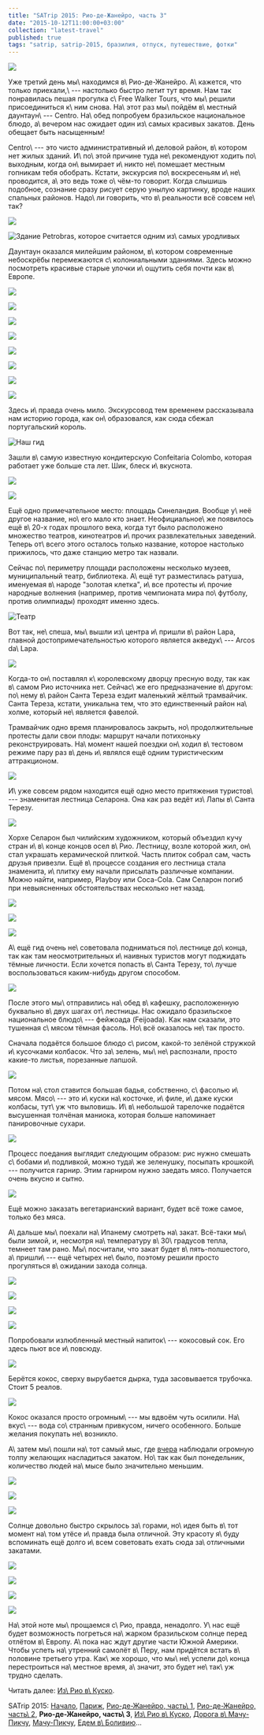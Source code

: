 ```yaml
---
title: "SATrip 2015: Рио-де-Жанейро, часть 3"
date: "2015-10-12T11:00:00+03:00"
collection: "latest-travel"
published: true
tags: "satrip, satrip-2015, бразилия, отпуск, путешествие, фотки"
---
```


![](/images/travel/2015-09-satrip/rio-3-cover.jpg)

Уже третий день мы\ находимся в\ Рио-де-Жанейро. А\ кажется, что только приехали,\ --- настолько быстро летит тут время.
Нам так понравилась пешая прогулка с\ Free Walker Tours, что мы\ решили присоединиться к\ ним снова. На\ этот раз
мы\ пойдём в\ местный даунтаун\ --- Centro. На\ обед попробуем бразильское национальное блюдо, а\ вечером нас ожидает
один из\ самых красивых закатов. День обещает быть насыщенным!

<!--more-->

Centro\ --- это чисто административный и\ деловой район, в\ котором нет жилых зданий. И\ по\ этой причине туда
не\ рекомендуют ходить по\ выходным, когда он\ вымирает и\ никто не\ помешает местным гопникам тебя обобрать. Кстати,
экскурсия по\ воскресеньям и\ не\ проводится, а\ это ведь тоже о\ чём-то говорит. Когда слышишь подобное, сознание
сразу рисует серую унылую картинку, вроде наших спальных районов. Надо\ ли говорить, что в\ реальности всё совсем
не\ так?

![](/images/travel/2015-09-satrip/rio-3-centro-clock.jpg)

![Здание Petrobras, которое считается одним из\ самых уродливых](/images/travel/2015-09-satrip/rio-3-petrobras.jpg "Здание Petrobras, которое считается одним из самых уродливых")

Даунтаун оказался милейшим районом, в\ котором современные небоскрёбы перемежаются с\ колониальными зданиями. Здесь
можно посмотреть красивые старые улочки и\ ощутить себя почти как в\ Европе.

![](/images/travel/2015-09-satrip/rio-3-street-1.jpg)

![](/images/travel/2015-09-satrip/rio-3-street-2.jpg)

![](/images/travel/2015-09-satrip/rio-3-street-3.jpg)

![](/images/travel/2015-09-satrip/rio-3-street-4.jpg)

![](/images/travel/2015-09-satrip/rio-3-street-5.jpg)

![](/images/travel/2015-09-satrip/rio-3-street-6.jpg)

![](/images/travel/2015-09-satrip/rio-3-street-7.jpg)

![](/images/travel/2015-09-satrip/rio-3-street-8.jpg)

Здесь и\ правда очень мило. Экскурсовод тем временем рассказывала нам историю города, как он\ образовался, как сюда
сбежал португальский король.

![Наш гид](/images/travel/2015-09-satrip/rio-3-guide.jpg "Наш гид")

Зашли в\ самую известную кондитерскую Confeitaria Colombo, которая работает уже больше ста лет. Шик, блеск и\ вкуснота.

![](/images/travel/2015-09-satrip/rio-3-confectioner-1.jpg)

![](/images/travel/2015-09-satrip/rio-3-confectioner-2.jpg)

Ещё одно примечательное место: площадь Синеландия. Вообще у\ неё другое название, но\ его мало кто знает.
Неофициальное\ же появилось ещё в\ 20-х годах прошлого века, когда тут было расположено множество театров, кинотеатров
и\ прочих развлекательных заведений. Теперь от\ всего этого осталось только название, которое настолько прижилось, что
даже станцию метро так назвали.

Сейчас по\ периметру площади расположены несколько музеев, муниципальный театр, библиотека. А\ ещё тут разместилась
ратуша, именуемая в\ народе "золотая клетка", и\ все протесты и\ прочие народные волнения (например, против чемпионата
мира по\ футболу, против олимпиады) проходят именно здесь.

![Театр](/images/travel/2015-09-satrip/rio-3-theater.jpg "Театр")

Вот так, не\ спеша, мы\ вышли из\ центра и\ пришли в\ район Lapa, главной достопримечательностью которого является
акведук\ --- Arcos da\ Lapa.

![](/images/travel/2015-09-satrip/rio-3-aqueduct.jpg)

Когда-то он\ поставлял к\ королевскому дворцу пресную воду, так как в\ самом Рио источника нет. Сейчас\ же его
предназначение в\ другом: по\ нему в\ район Санта Тереза ездит маленький жёлтый трамвайчик. Санта Тереза, кстати,
уникальна тем, что это единственный район на\ холме, который не\ является фавелой.

Трамвайчик одно время планировалось закрыть, но\ продолжительные протесты дали свои плоды: маршрут начали потихоньку
реконструировать. На\ момент нашей поездки он\ ходил в\ тестовом режиме пару раз в\ день и\ являлся ещё одним
туристическим аттракционом.

![](/images/travel/2015-09-satrip/rio-3-aqueduct-tram.jpg)

И\ уже совсем рядом находится ещё одно место притяжения туристов\ --- знаменитая лестница Селарона. Она как раз ведёт
из\ Лапы в\ Санта Терезу.

![](/images/travel/2015-09-satrip/rio-3-selaron-overview.jpg)

Хорхе Селарон был чилийским художником, который объездил кучу стран и\ в\ конце концов осел в\ Рио. Лестницу, возле
которой жил, он\ стал украшать керамической плиткой. Часть плиток собрал сам, часть друзья привезли. Ещё в\ процессе
создания его лестница стала знаменита, и\ плитку ему начали присылать различные компании. Можно найти, например, Playboy
или Coca-Cola. Сам Селарон погиб при невыясненных обстоятельствах несколько нет назад.

![](/images/travel/2015-09-satrip/rio-3-selaron-1.jpg)

![](/images/travel/2015-09-satrip/rio-3-selaron-2.jpg)

![](/images/travel/2015-09-satrip/rio-3-selaron-3.jpg)

А\ ещё гид очень не\ советовала подниматься по\ лестнице до\ конца, так как там неосмотрительных и\ наивных туристов
могут поджидать тёмные личности. Если хочется попасть в\ Санта Терезу, то\ лучше воспользоваться каким-нибудь другом
способом.

![](/images/travel/2015-09-satrip/rio-3-selaron-4.jpg)

После этого мы\ отправились на\ обед в\ кафешку, расположенную буквально в\ двух шагах от\ лестницы. Нас ожидало
бразильское национальное блюдо\ --- фейжоада (Feijoada). Как нам сказали, это тушенная с\ мясом тёмная фасоль. Но\ всё
оказалось не\ так просто.

Сначала подаётся большое блюдо с\ рисом, какой-то зелёной стружкой и\ кусочками колбасок. Что за\ зелень,
мы\ не\ распознали, просто какие-то листья, порезанные лапшой.

![](/images/travel/2015-09-satrip/rio-3-feijoada-1.jpg)

Потом на\ стол ставится большая бадья, собственно, с\ фасолью и\ мясом. Мясо\ --- это и\ куски на\ косточке, и\ филе,
и\ даже куски колбасы, тут\ уж что выловишь. И\ в\ небольшой тарелочке подаётся высушенная толчёная маниока, которая
больше напоминает панировочные сухари.

![](/images/travel/2015-09-satrip/rio-3-feijoada-2.jpg)

Процесс поедания выглядит следующим образом: рис нужно смешать с\ бобами и\ подливкой, можно туда\ же зеленушку,
посыпать крошкой\ --- получится гарнир. Этим гарниром нужно заедать мясо. Получается очень вкусно и сытно.

![](/images/travel/2015-09-satrip/rio-3-feijoada-3.jpg)

Ещё можно заказать вегетарианский вариант, будет всё тоже самое, только без мяса.

А\ дальше мы\ поехали на\ Ипанему смотреть на\ закат. Всё-таки мы\ были зимой, и, несмотря на\ температуру
в\ 30\ градусов тепла, темнеет там рано. Мы\ посчитали, что закат будет в\ пять-полшестого, а\ пришли\ --- ещё четырех
не\ было, поэтому решили просто прогуляться в\ ожидании захода солнца.

![](/images/travel/2015-09-satrip/rio-3-wakling-1.jpg)

![](/images/travel/2015-09-satrip/rio-3-wakling-2.jpg)

![](/images/travel/2015-09-satrip/rio-3-wakling-3.jpg)

![](/images/travel/2015-09-satrip/rio-3-wakling-4.jpg)

Попробовали излюбленный местный напиток\ --- кокосовый сок. Его здесь пьют все и\ повсюду.

![](/images/travel/2015-09-satrip/rio-3-coconuts-bunch.jpg)

Берётся кокос, сверху вырубается дырка, туда засовывается трубочка. Стоит 5 реалов.

![](/images/travel/2015-09-satrip/rio-3-coconut.jpg)

Кокос оказался просто огромным\ --- мы вдвоём чуть осилили. На\ вкус\ --- вода со\ странным привкусом, ничего
особенного. Больше желания покупать не\ возникло.

А\ затем мы\ пошли на\ тот самый мыс, где [вчера][cape] наблюдали огромную толпу желающих насладиться закатом. Но\ так
как был понедельник, количество людей на\ мысе было значительно меньшим.

![](/images/travel/2015-09-satrip/rio-3-cape.jpg)

![](/images/travel/2015-09-satrip/rio-3-sunbath-1.jpg)

![](/images/travel/2015-09-satrip/rio-3-sunbath-2.jpg)

Солнце довольно быстро скрылось за\ горами, но\ идея быть в\ тот момент на\ том утёсе и\ правда была отличной. Эту
красоту я\ буду вспоминать ещё долго и\ всем советовать ехать сюда за\ отличными закатами.

![](/images/travel/2015-09-satrip/rio-3-sunset-1.jpg)

![](/images/travel/2015-09-satrip/rio-3-sunset-2.jpg)

![](/images/travel/2015-09-satrip/rio-3-sunset-3.jpg)

![](/images/travel/2015-09-satrip/rio-3-sunset-4.jpg)

На\ этой ноте мы\ прощаемся с\ Рио, правда, ненадолго. У\ нас ещё будет возможность погреться на\ жарком бразильском
солнце перед отлётом в\ Европу. А\ пока нас ждут другие части Южной Америки. Чтобы успеть на\ утренний самолёт в\ Перу,
нам придётся встать в\ половине третьего утра. Как\ же хорошо, что мы\ не\ успели до\ конца перестроиться на\ местное
время, а\ значит, это будет не\ так\ уж трудно сделать.

Читать далее: [Из\ Рио в\ Куско](/post/satrip-2015-rio-to-cusco/).

SATrip 2015:
[Начало](/post/satrip-2015-paris/),
[Париж](/post/satrip-2015-paris/),
[Рио-де-Жанейро, часть\ 1](/post/satrip-2015-rio-1/),
[Рио-де-Жанейро, часть\ 2](/post/satrip-2015-rio-2/),
**Рио-де-Жанейро, часть\ 3**,
[Из\ Рио в\ Куско](/post/satrip-2015-rio-to-cusco/),
[Дорога в\ Мачу-Пикчу](/post/satrip-2015-road-to-machu-picchu/),
[Мачу-Пикчу](/post/satrip-2015-machu-picchu/),
[Едем в\ Боливию](/post/satrip-2015-to-bolivia/)...

[cape]: /post/satrip-2015-rio-2/#rio-2-sunset-watchers

